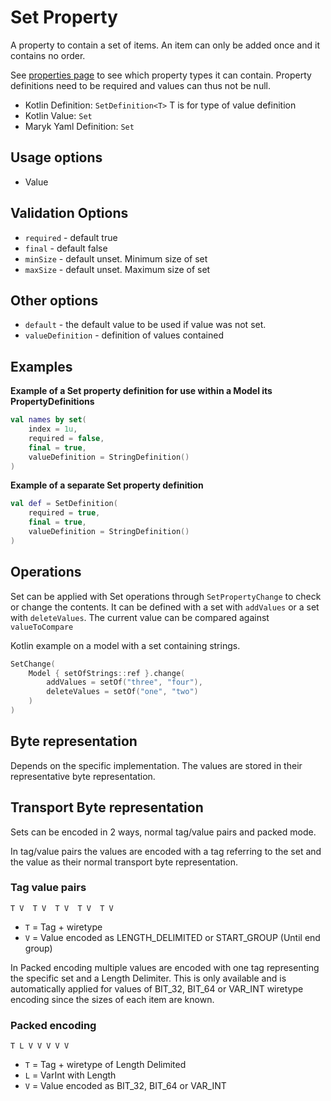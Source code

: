 # Set Property
A property to contain a set of items. An item can only be added once and it contains 
no order.

See [properties page](../properties.md) to see which property types it can contain.
Property definitions need to be required and values can thus not be null.

- Kotlin Definition: `SetDefinition<T>` T is for type of value definition
- Kotlin Value: `Set`
- Maryk Yaml Definition: `Set`

## Usage options
- Value

## Validation Options
- `required` - default true
- `final` - default false
- `minSize` - default unset. Minimum size of set
- `maxSize` - default unset. Maximum size of set

## Other options
- `default` - the default value to be used if value was not set.
- `valueDefinition` - definition of values contained

## Examples

**Example of a Set property definition for use within a Model its PropertyDefinitions**
```kotlin
val names by set(
    index = 1u,
    required = false,
    final = true,
    valueDefinition = StringDefinition()
)
```

**Example of a separate Set property definition**
```kotlin
val def = SetDefinition(
    required = true,
    final = true,
    valueDefinition = StringDefinition()
)
```

## Operations
Set can be applied with Set operations through `SetPropertyChange` to check
or change the contents. It can be defined with a set with `addValues` or a set with 
`deleteValues`. The current value can be compared against `valueToCompare`

Kotlin example on a model with a set containing strings.
```kotlin
SetChange(
    Model { setOfStrings::ref }.change(
        addValues = setOf("three", "four"),
        deleteValues = setOf("one", "two")
    )
)
```

## Byte representation
Depends on the specific implementation. The values are stored in their representative byte 
representation.

## Transport Byte representation
Sets can be encoded in 2 ways, normal tag/value pairs and packed mode. 

In tag/value pairs the values are encoded with a tag referring to the set and 
the value as their normal transport byte representation.

### Tag value pairs
``` T V  T V  T V  T V  T V ```

- `T` = Tag + wiretype
- `V` = Value encoded as LENGTH_DELIMITED or START_GROUP (Until end group)
 
In Packed encoding multiple values are encoded with one tag representing the specific 
set and a Length Delimiter. This is only available and is automatically applied for values
of BIT_32, BIT_64 or VAR_INT wiretype encoding since the sizes of each item are known.

### Packed encoding
``` T L V V V V V ```

- `T` = Tag + wiretype of Length Delimited
- `L` = VarInt with Length
- `V` = Value encoded as  BIT_32, BIT_64 or VAR_INT
